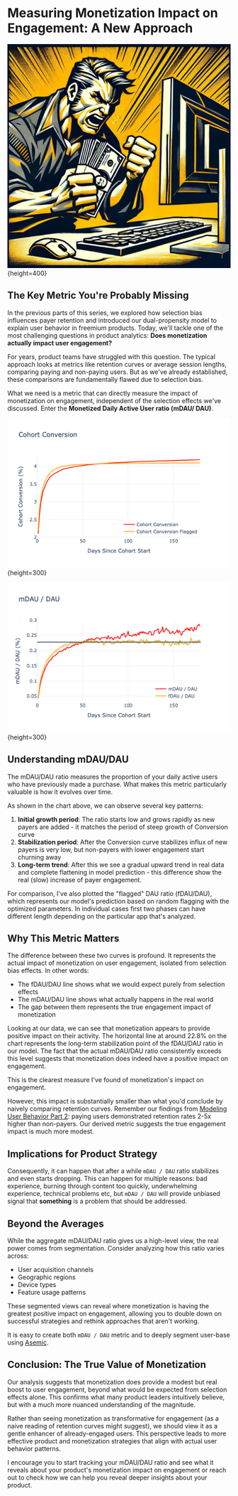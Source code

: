 # Measuring Monetization Impact on Engagement: A New Approach

![Monetization Impact on Engagement](public/img/Measuring-Monetization-Impact.jpg){height=400}

## The Key Metric You're Probably Missing

In the previous parts of this series, we explored how selection bias influences payer retention and introduced our dual-propensity model to explain user behavior in freemium products. Today, we'll tackle one of the most challenging questions in product analytics: **Does monetization actually impact user engagement?**

For years, product teams have struggled with this question. The typical approach looks at metrics like retention curves or average session lengths, comparing paying and non-paying users. But as we've already established, these comparisons are fundamentally flawed due to selection bias.

What we need is a metric that can directly measure the impact of monetization on engagement, independent of the selection effects we've discussed. Enter the **Monetized Daily Active User ratio (mDAU/
DAU)**.

![Conversion Curve](public/img/optimal-conversion.png){height=300}

![Monetized Daily Active Users ratio chart](public/img/mDAU-over-DAU.png){height=300}

## Understanding mDAU/DAU

The mDAU/DAU ratio measures the proportion of your daily active users who have previously made a purchase. What makes this metric particularly valuable is how it evolves over time.

As shown in the chart above, we can observe several key patterns:

1. **Initial growth period**: The ratio starts low and grows rapidly as new payers are added - it matches the period of steep growth of Conversion curve
2. **Stabilization period**: After the Conversion curve stabilizes influx of new payers is very low, but non-payers with lower engagement start churning away
3. **Long-term trend**: After this we see a gradual upward trend in real data and complete flattening in model prediction - this difference show the real (slow) increase of payer engagement.

For comparison, I've also plotted the "flagged" DAU ratio (fDAU/DAU), which represents our model's prediction based on random flagging with the optimized parameters. In individual cases first two phases can have different length depending on the particular app that's analyzed.

## Why This Metric Matters

The difference between these two curves is profound. It represents the actual impact of monetization on user engagement, isolated from selection bias effects. In other words:

- The fDAU/DAU line shows what we would expect purely from selection effects
- The mDAU/DAU line shows what actually happens in the real world
- The gap between them represents the true engagement impact of monetization

Looking at our data, we can see that monetization appears to provide positive impact on their activity. The horizontal line at around 22.8% on the chart represents the long-term stabilization point of the fDAU/DAU ratio in our model. The fact that the actual mDAU/DAU ratio consistently exceeds this level suggests that monetization does indeed have a positive impact on engagement.

This is the clearest measure I've found of monetization's impact on engagement. 

However, this impact is substantially smaller than what you'd conclude by naively comparing retention curves. Remember our findings from [Modeling User Behavior Part 2](modeling-user-behavior-in-freemium-part-2.md): paying users demonstrated retention rates 2-5x higher than non-payers. Our derived metric suggests the true engagement impact is much more modest.

## Implications for Product Strategy

Consequently, it can happen that after a while `mDAU / DAU` ratio stabilizes and even starts dropping. This can happen for multiple reasons: bad experience, burning through content too quickly, underwhelming experience, technical problems etc, but `mDAU / DAU` will provide unbiased signal that **something** is a problem that should be addressed.

## Beyond the Averages

While the aggregate mDAU/DAU ratio gives us a high-level view, the real power comes from segmentation. Consider analyzing how this ratio varies across:

- User acquisition channels
- Geographic regions
- Device types
- Feature usage patterns

These segmented views can reveal where monetization is having the greatest positive impact on engagement, allowing you to double down on successful strategies and rethink approaches that aren't working.

It is easy to create both `mDAU / DAU` metric and to deeply segment user-base using [Asemic](https://asemicanalytics.com/). 

## Conclusion: The True Value of Monetization

Our analysis suggests that monetization does provide a modest but real boost to user engagement, beyond what would be expected from selection effects alone. This confirms what many product leaders intuitively believe, but with a much more nuanced understanding of the magnitude.

Rather than seeing monetization as transformative for engagement (as a naive reading of retention curves might suggest), we should view it as a gentle enhancer of already-engaged users. This perspective leads to more effective product and monetization strategies that align with actual user behavior patterns.

I encourage you to start tracking your mDAU/DAU ratio and see what it reveals about your product's monetization impact on engagement or reach out to check how we can help you reveal deeper insights about your product.
